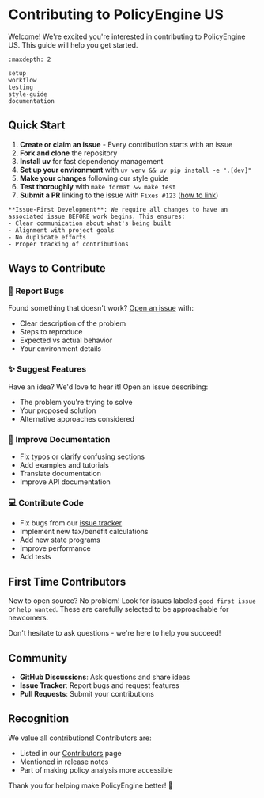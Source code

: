 # Contributing to PolicyEngine US

Welcome! We're excited you're interested in contributing to PolicyEngine US. This guide will help you get started.

```{toctree}
:maxdepth: 2

setup
workflow
testing
style-guide
documentation
```

## Quick Start

1. **Create or claim an issue** - Every contribution starts with an issue
2. **Fork and clone** the repository
3. **Install uv** for fast dependency management
4. **Set up your environment** with `uv venv && uv pip install -e ".[dev]"`
5. **Make your changes** following our style guide
6. **Test thoroughly** with `make format && make test`
7. **Submit a PR** linking to the issue with `Fixes #123` ([how to link](https://docs.github.com/en/issues/tracking-your-work-with-issues/linking-a-pull-request-to-an-issue))

```{important}
**Issue-First Development**: We require all changes to have an associated issue BEFORE work begins. This ensures:
- Clear communication about what's being built
- Alignment with project goals
- No duplicate efforts
- Proper tracking of contributions
```

## Ways to Contribute

### 🐛 Report Bugs
Found something that doesn't work? [Open an issue](https://github.com/PolicyEngine/policyengine-us/issues/new) with:
- Clear description of the problem
- Steps to reproduce
- Expected vs actual behavior
- Your environment details

### ✨ Suggest Features
Have an idea? We'd love to hear it! Open an issue describing:
- The problem you're trying to solve
- Your proposed solution
- Alternative approaches considered

### 📝 Improve Documentation
- Fix typos or clarify confusing sections
- Add examples and tutorials
- Translate documentation
- Improve API documentation

### 💻 Contribute Code
- Fix bugs from our [issue tracker](https://github.com/PolicyEngine/policyengine-us/issues)
- Implement new tax/benefit calculations
- Add new state programs
- Improve performance
- Add tests

## First Time Contributors

New to open source? No problem! Look for issues labeled `good first issue` or `help wanted`. These are carefully selected to be approachable for newcomers.

Don't hesitate to ask questions - we're here to help you succeed!

## Community

- **GitHub Discussions**: Ask questions and share ideas
- **Issue Tracker**: Report bugs and request features
- **Pull Requests**: Submit your contributions

## Recognition

We value all contributions! Contributors are:
- Listed in our [Contributors](https://github.com/PolicyEngine/policyengine-us/graphs/contributors) page
- Mentioned in release notes
- Part of making policy analysis more accessible

Thank you for helping make PolicyEngine better! 🎉